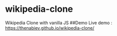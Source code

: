 # wikipedia-clone
Wikipedia Clone with vanilla JS
##Demo
Live demo : https://thenabiev.github.io/wikipedia-clone/
